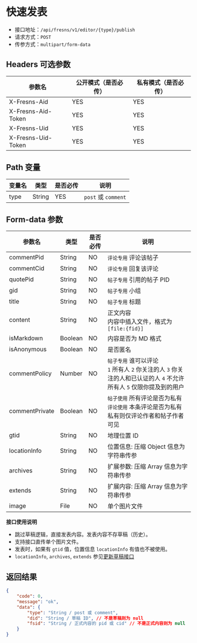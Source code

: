 # 快速发表

- 接口地址：`/api/fresns/v1/editor/{type}/publish`
- 请求方式：`POST`
- 传参方式：`multipart/form-data`

## Headers 可选参数

| 参数名 | 公开模式（是否必传） | 私有模式（是否必传） |
| --- | --- | --- |
| X-Fresns-Aid | YES | YES |
| X-Fresns-Aid-Token | YES | YES |
| X-Fresns-Uid | YES | YES |
| X-Fresns-Uid-Token | YES | YES |

## Path 变量

| 变量名 | 类型 | 是否必传 | 说明 |
| --- | --- | --- | --- |
| type | String | YES | `post` 或 `comment` |

## Form-data 参数

| 参数名 | 类型 | 是否必传 | 说明 |
| --- | --- | --- | --- |
| commentPid | String | NO | `评论专用` 评论该帖子 |
| commentCid | String | NO | `评论专用` 回复该评论 |
| quotePid | String | NO | `帖子专用` 引用的帖子 PID |
| gid | String | NO | `帖子专用` 小组 |
| title | String | NO | `帖子专用` 标题 |
| content | String | NO | 正文内容<br>内容中插入文件，格式为 `[file:{fid}]` |
| isMarkdown | Boolean | NO | 内容是否为 MD 格式 |
| isAnonymous | Boolean | NO | 是否匿名 |
| commentPolicy | Number | NO | `帖子专用` 谁可以评论<br>`1` 所有人 `2` 你关注的人 `3` 你关注的人和已认证的人 `4` 不允许所有人 `5` 仅限你提及到的用户 |
| commentPrivate | Boolean | NO | `帖子使用` 所有评论是否为私有<br>`评论使用` 本条评论是否为私有<br>私有则仅评论作者和帖子作者可见 |
| gtid | String | NO | 地理位置 ID |
| locationInfo | String | NO | 位置信息: 压缩 Object 信息为字符串传参 |
| archives | String | NO | 扩展参数: 压缩 Array 信息为字符串传参 |
| extends | String | NO | 扩展内容: 压缩 Array 信息为字符串传参 |
| image | File | NO | 单个图片文件 |

**接口使用说明**

- 跳过草稿逻辑，直接发表内容。发表内容不存草稿（历史）。
- 支持接口直传单个图片文件。
- 发表时，如果有 `gtid` 值，位置信息 `locationInfo` 有值也不被使用。
- `locationInfo`, `archives`, `extends` 参见[更新草稿接口](draft-update.md)

## 返回结果

```json
{
    "code": 0,
    "message": "ok",
    "data": {
        "type": "String / post 或 comment",
        "did": "String / 草稿 ID", // 不是草稿则为 null
        "fsid": "String / 正式内容的 pid 或 cid" // 不是正式内容则为 null
    }
}
```
